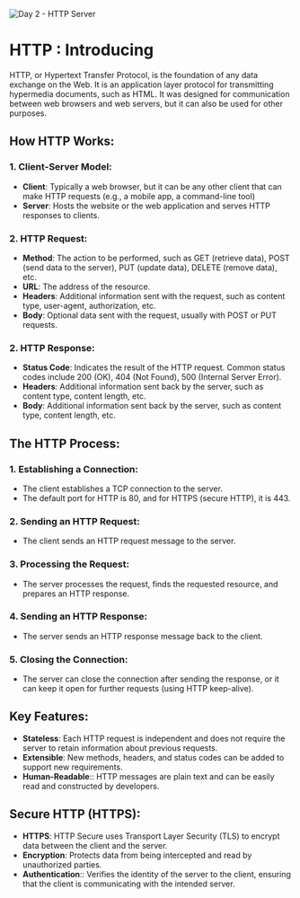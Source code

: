 ![Day 2 - HTTP Server](https://github.com/user-attachments/assets/7494c0ee-a455-4682-ba46-9d6a48040a7a)
# HTTP : Introducing

HTTP, or Hypertext Transfer Protocol, is the foundation of any data exchange on the Web. It is an application layer protocol for transmitting hypermedia documents, such as HTML. It was designed for communication between web browsers and web servers, but it can also be used for other purposes.

## How HTTP Works:

### 1. Client-Server Model:

- **Client**: Typically a web browser, but it can be any other client that can make HTTP requests (e.g., a mobile app, a command-line tool)
- **Server**: Hosts the website or the web application and serves HTTP responses to clients.

### 2. HTTP Request:

- **Method**: The action to be performed, such as GET (retrieve data), POST (send data to the server), PUT (update data), DELETE (remove data), etc.
- **URL**: The address of the resource.
- **Headers**: Additional information sent with the request, such as content type, user-agent, authorization, etc.
- **Body**: Optional data sent with the request, usually with POST or PUT requests.

### 2. HTTP Response:

- **Status Code**: Indicates the result of the HTTP request. Common status codes include 200 (OK), 404 (Not Found), 500 (Internal Server Error).
- **Headers**: Additional information sent back by the server, such as content type, content length, etc.
- **Body**: Additional information sent back by the server, such as content type, content length, etc.

## The HTTP Process:

### 1. Establishing a Connection:

- The client establishes a TCP connection to the server.
- The default port for HTTP is 80, and for HTTPS (secure HTTP), it is 443.

### 2. Sending an HTTP Request:

- The client sends an HTTP request message to the server.

### 3. Processing the Request:

- The server processes the request, finds the requested resource, and prepares an HTTP response.

### 4. Sending an HTTP Response:

- The server sends an HTTP response message back to the client.

### 5. Closing the Connection:

- The server can close the connection after sending the response, or it can keep it open for further requests (using HTTP keep-alive).

## Key Features:

- **Stateless**: Each HTTP request is independent and does not require the server to retain information about previous requests.
- **Extensible**: New methods, headers, and status codes can be added to support new requirements.
- **Human-Readable**:: HTTP messages are plain text and can be easily read and constructed by developers.

## Secure HTTP (HTTPS):

- **HTTPS**: HTTP Secure uses Transport Layer Security (TLS) to encrypt data between the client and the server.
- **Encryption**: Protects data from being intercepted and read by unauthorized parties.
- **Authentication**:: Verifies the identity of the server to the client, ensuring that the client is communicating with the intended server.
